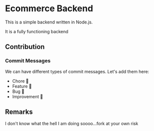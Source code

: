 # Ecommerce Backend

This is a simple backend written in Node.js.

It is a fully functioning backend

## Contribution

### Commit Messages

We can have different types of commit messages. Let's add them here:

- Chore 🌮
- Feature 🎀
- Bug 🐛
- Improvement 🤖

## Remarks

I don't know what the hell I am doing soooo...fork at your own risk
